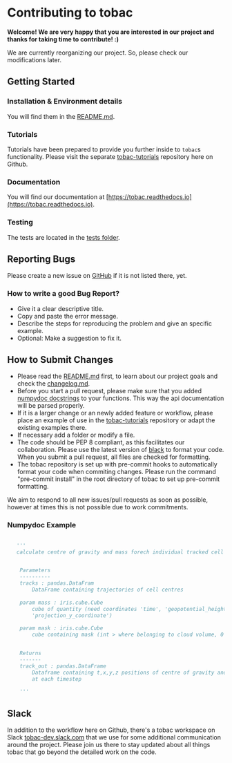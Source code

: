 # Contributing to tobac

__Welcome! We are very happy that you are interested in our project and thanks for taking time to contribute! :)__

We are currently reorganizing our project. So, please check our modifications later.


## Getting Started
### Installation & Environment details
You will find them in the [README.md](https://github.com/climate-processes/tobac/blob/master/README.md).

### Tutorials
Tutorials have been prepared to provide you further inside to `tobac`s functionality. Please visit the separate [tobac-tutorials](https://github.com/climate-processes/tobac-tutorials) repository here on Github.


### Documentation
You will find our documentation at [https://tobac.readthedocs.io](https://tobac.readthedocs.io).

### Testing
The tests are located in the [tests folder](https://github.com/climate-processes/tobac/tree/master/tobac/tests).


## Reporting Bugs
Please create a new issue on [GitHub](https://github.com/climate-processes/tobac/issues) if it is not listed there, yet.

### How to write a good Bug Report?
* Give it a clear descriptive title.
* Copy and paste the error message.
* Describe the steps for reproducing the problem and give an specific example.  
* Optional: Make a suggestion to fix it.


## How to Submit Changes
* Please read the [README.md](https://github.com/climate-processes/tobac/blob/master/README.md) first, to learn about our project goals and check the [changelog.md]().
* Before you start a pull request, please make sure that you added [numpydoc docstrings](#docstringExample) to your functions. This way the api documentation will be parsed properly.
* If it is a larger change or an newly added feature or workflow, please place an example of use in the [tobac-tutorials](https://github.com/climate-processes/tobac-tutorials) repository or adapt the existing examples there.
* If necessary add a folder or modify a file.
* The code should be PEP 8 compliant, as this facilitates our collaboration. Please use the latest version of [black](https://black.readthedocs.io/en/stable/) to format your code. When you submit a pull request, all files are checked for formatting.
* The tobac repository is set up with pre-commit hooks to automatically format your code when commiting changes. Please run the command "pre-commit install" in the root directory of tobac to set up pre-commit formatting.

We aim to respond to all new issues/pull requests as soon as possible, however at times this is not possible due to work commitments.

### Numpydoc Example <a name='docstringExample'>
```python
  
   '''
   calculate centre of gravity and mass forech individual tracked cell in the simulation


    Parameters
    ----------
    tracks : pandas.DataFram
        DataFrame containing trajectories of cell centres
        
    param mass : iris.cube.Cube
        cube of quantity (need coordinates 'time', 'geopotential_height','projection_x_coordinate' and 
        'projection_y_coordinate')
        
    param mask : iris.cube.Cube
        cube containing mask (int > where belonging to cloud volume, 0 everywhere else )


    Returns
    -------
    track_out : pandas.DataFrame
        Dataframe containing t,x,y,z positions of centre of gravity and total cloud mass each tracked cells 
        at each timestep
    
    '''

```

## Slack
In addition to the workflow here on Github, there's a tobac workspace on Slack [tobac-dev.slack.com](tobac-dev.slack.com) that we use for some additional communication around the project. Please join us there to stay updated about all things tobac that go beyond the detailed work on the code.

